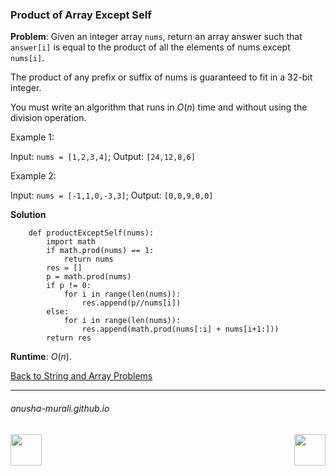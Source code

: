 ### Product of Array Except Self

**Problem**: Given an integer array `nums`, return an array answer such that `answer[i]` is equal to the product 
of all the elements of nums except `nums[i]`.

The product of any prefix or suffix of nums is guaranteed to fit in a 32-bit integer.

You must write an algorithm that runs in $O(n)$ time and without using the division operation.

 

Example 1:

Input: `nums = [1,2,3,4]`; Output: `[24,12,8,6]`

Example 2:

Input: `nums = [-1,1,0,-3,3]`; Output: `[0,0,9,0,0]`


**Solution**

```
    def productExceptSelf(nums):
        import math
        if math.prod(nums) == 1:
            return nums
        res = []
        p = math.prod(nums)
        if p != 0:
            for i in range(len(nums)):
                res.append(p//nums[i])
        else:
            for i in range(len(nums)):
                res.append(math.prod(nums[:i] + nums[i+1:]))
        return res
```


**Runtime**:  $O(n)$.

[Back to String and Array Problems](./problems.md)

* * *
###### anusha-murali.github.io

<img src="https://github.com/anusha-murali/anusha-murali.github.io/assets/111596338/639243aa-2857-4595-a65a-7852762bb002" width="50" height="50" align="left">

[<img src="https://github.com/user-attachments/assets/989cfb30-4fb8-40f8-a812-8a054869aa32" width="50" height="50" align="right">](../index.md)
